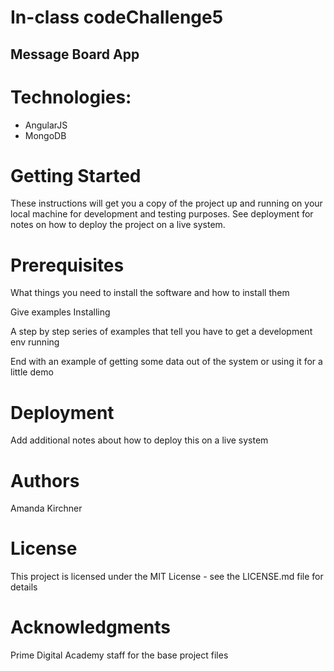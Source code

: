 # In-class codeChallenge5
## Message Board App

# Technologies:
 - AngularJS
 - MongoDB

# Getting Started

These instructions will get you a copy of the project up and running on your local machine for development and testing purposes. See deployment for notes on how to deploy the project on a live system.

# Prerequisites

What things you need to install the software and how to install them

Give examples
Installing

A step by step series of examples that tell you have to get a development env running


End with an example of getting some data out of the system or using it for a little demo

# Deployment

Add additional notes about how to deploy this on a live system

# Authors

Amanda Kirchner

# License

This project is licensed under the MIT License - see the LICENSE.md file for details

# Acknowledgments

Prime Digital Academy staff for the base project files
